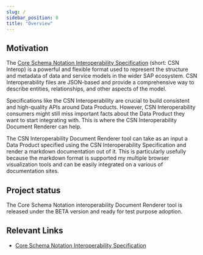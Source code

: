 ```yaml
---
slug: /
sidebar_position: 0
title: "Overview"
---
```


## Motivation

The [Core Schema Notation Interoperability Specification](https://sap.github.io/csn-interop-specification/) (short: CSN Interop) is a powerful and flexible format used to represent the structure and metadata of data and service models in the wider SAP ecosystem. CSN Interoperability files are JSON-based and provide a comprehensive way to describe entities, relationships, and other aspects of the model.

Specifications like the CSN Interoperability are crucial to build consistent and high-quality APIs around Data Products. However, CSN Interoperability consumers might still miss important facts about the Data Product they want to start integrating with. This is where the CSN Interoperability Document Renderer can help.

The CSN Interoperability Document Renderer tool can take as an input a Data Product specified using the CSN Interoperability Specification and render a markdown documentation out of it. This is particularly usefully because the markdown format is supported my multiple browser visualization tools and can be easily integrated on a various of documentation sites.

## Project status

The Core Schema Notation interoperability Document Renderer tool is released under the BETA version and ready for test purpose adoption.

## Relevant Links

- [Core Schema Notation Interoperability Specification](https://sap.github.io/csn-interop-specification/)
